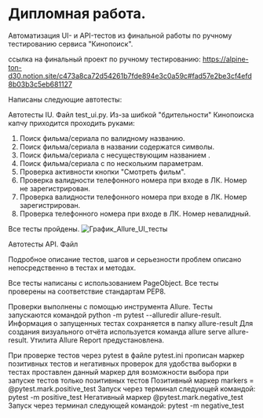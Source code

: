 # Дипломная работа.
Автоматизация UI- и API-тестов из финальной работы по ручному тестированию сервиса "Кинопоиск".

ссылка на финальный проект по ручному тестированию:
https://alpine-ton-d30.notion.site/c473a8ca72d54261b7fde894e3c0a59c#fad57e2be3cf4efd8b03b3c5eb681127


Написаны следующие автотесты:

Автотесты IU. Файл test_ui.py. Из-за шибкой "бдительности" Кинопоиска капчу приходится проходить руками:
1. Поиск фильма/сериала по валидному названию. 
2. Поиск фильма/сериала в названии содержатся символы. 
3. Поиск фильма/сериала с несуществующим названием . 
4. Поиск фильма/сериала c по нескольким параметрам. 
5. Проверка активности кнопки "Смотреть фильм".
6. Проверка валидности телефонного номера при входе в ЛК. Номер не зарегистрирован.
7. Проверка валидности телефонного номера при входе в ЛК. Номер зарегистрирован.
8. Проверка телефонного номера при входе в ЛК. Номер невалидный.

Все тесты пройдены.
![График_Allure_UI_тесты](https://github.com/user-attachments/assets/2131c5ab-b3ab-45f1-957b-32ac572ab3ad)


Автотесты API. Файл 


Подробное описание тестов, шагов и серьезности проблем описано непосредственно в тестах и методах.

Все тесты написаны с использованием PageObject. Все тесты проверены на соответствие стандартам PEP8.

Проверки выполнены с помощью инструмента Allure. 
Тесты запускаются командой python -m pytest --alluredir allure-result. 
Информация о запущенных тестах сохраняется в папку allure-result
Для создания визуального отчёта используется команда allure serve allure-result. 
Утилита Allure Report предустановлена.

При проверке тестов через pytest
в файле pytest.ini прописан маркер  позитивных тестов и негативных проверок для удобства выборки 
в тестах проставлен данный маркер для возможности выбора при запуске тестов только позитивных тестов
Позитивный маркер markers = @pytest.mark.positive_test
Запуск через терминал следующей командой: pytest -m positive_test
Негативный маркер @pytest.mark.negative_test
Запуск через терминал следующей командой: pytest -m negative_test
